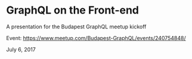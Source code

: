 # GraphQL on the Front-end

A presentation for the Budapest GraphQL meetup kickoff

Event: https://www.meetup.com/Budapest-GraphQL/events/240754848/

July 6, 2017
